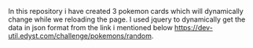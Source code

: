 In this repository i have created 3 pokemon cards which will dynamically change while we reloading the page.
I used jquery to dynamically get the data in json format from the link i mentioned below
https://dev-util.edyst.com/challenge/pokemons/random. 
